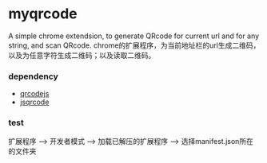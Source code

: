 # myqrcode  
A simple chrome extendsion, to generate QRcode for current url and for any string, and scan QRcode.
chrome的扩展程序，为当前地址栏的url生成二维码，以及为任意字符生成二维码；以及读取二维码。  


### dependency ###
* [qrcodejs](https://github.com/davidshimjs/qrcodejs)
* [jsqrcode](https://github.com/LazarSoft/jsqrcode/)

### test ###
扩展程序 --> 开发者模式 --> 加载已解压的扩展程序 --> 选择manifest.json所在的文件夹
    
